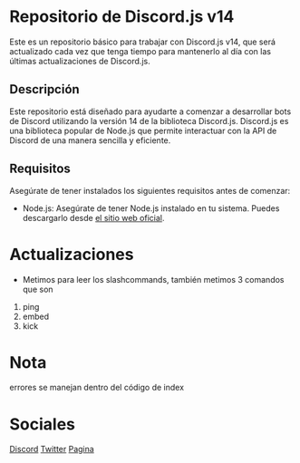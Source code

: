 # Repositorio de Discord.js v14

Este es un repositorio básico para trabajar con Discord.js v14, que será actualizado cada vez que tenga tiempo para mantenerlo al día con las últimas actualizaciones de Discord.js.

## Descripción

Este repositorio está diseñado para ayudarte a comenzar a desarrollar bots de Discord utilizando la versión 14 de la biblioteca Discord.js. Discord.js es una biblioteca popular de Node.js que permite interactuar con la API de Discord de una manera sencilla y eficiente.

## Requisitos

Asegúrate de tener instalados los siguientes requisitos antes de comenzar:

- Node.js: Asegúrate de tener Node.js instalado en tu sistema. Puedes descargarlo desde [el sitio web oficial](https://nodejs.org/).

# Actualizaciones
* Metimos para leer los slashcommands, también metimos 3 comandos que son
1. ping
2. embed
3. kick

# Nota
errores se manejan dentro del código de index

# Sociales
[Discord](https://discord.gg/MpJvjvKxgT)
[Twitter](https://twitter.com/AleiSistemas)
[Pagina](https://aleistudio.xyz/)